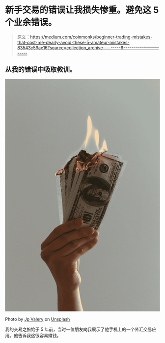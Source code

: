 # 新手交易的错误让我损失惨重。避免这 5 个业余错误。

> 原文：<https://medium.com/coinmonks/beginner-trading-mistakes-that-cost-me-dearly-avoid-these-5-amateur-mistakes-83543c59ae16?source=collection_archive---------6----------------------->

## 从我的错误中吸取教训。

![](img/f2fb7615850e8ee6e8590efef15b3c5f.png)

Photo by [Jp Valery](https://unsplash.com/@jpvalery?utm_source=medium&utm_medium=referral) on [Unsplash](https://unsplash.com?utm_source=medium&utm_medium=referral)

我的交易之旅始于 5 年前，当时一位朋友向我展示了他手机上的一个外汇交易应用。他告诉我这很容易赚钱。